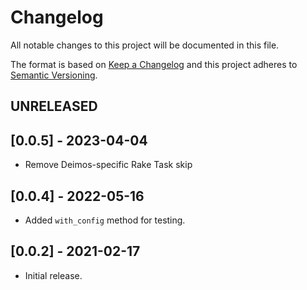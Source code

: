 # Changelog

All notable changes to this project will be documented in this file.

The format is based on [Keep a Changelog](https://keepachangelog.com/en/1.0.0/)
and this project adheres to [Semantic Versioning](https://semver.org/spec/v2.0.0.html).

## UNRELEASED

## [0.0.5] - 2023-04-04
- Remove Deimos-specific Rake Task skip

## [0.0.4] - 2022-05-16
- Added `with_config` method for testing.

## [0.0.2] - 2021-02-17
- Initial release.
